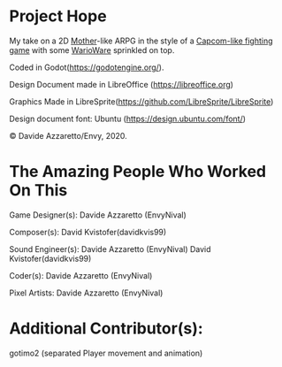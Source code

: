 # Project Hope
My take on a 2D [Mother](https://en.wikipedia.org/wiki/Mother_(video_game_series))-like ARPG in the style of a [Capcom-like fighting game](https://en.wikipedia.org/wiki/Street_Fighter) with some [WarioWare](https://en.wikipedia.org/wiki/Wario_(series)#WarioWare_series) sprinkled on top.

Coded in Godot(https://godotengine.org/).

Design Document made in LibreOffice (https://libreoffice.org)

Graphics Made in LibreSprite(https://github.com/LibreSprite/LibreSprite)

Design document font: Ubuntu (https://design.ubuntu.com/font/)

© Davide Azzaretto/Envy, 2020.


# The Amazing People Who Worked On This

Game Designer(s):
Davide Azzaretto (EnvyNival)

Composer(s):
David Kvistofer(davidkvis99)

Sound Engineer(s):
Davide Azzaretto (EnvyNival)
David Kvistofer(davidkvis99)

Coder(s):
Davide Azzaretto (EnvyNival)

Pixel Artists:
Davide Azzaretto (EnvyNival)

# Additional Contributor(s):

gotimo2 (separated Player movement and animation)

